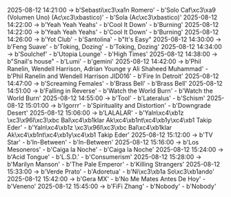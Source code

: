 2025-08-12 14:21:00 -> b'Sebasti\xc3\xa1n Romero' - b'Solo Caf\xc3\xa9 (Volumen Uno) (Ac\xc3\xbastico)' - b'Sola (Ac\xc3\xbastico)'
2025-08-12 14:22:00 -> b'Yeah Yeah Yeahs' - b'Cool It Down' - b'Burning'
2025-08-12 14:22:00 -> b'Yeah Yeah Yeahs' - b'Cool It Down' - b'Burning'
2025-08-12 14:26:00 -> b'Yot Club' - b'Santolina' - b"It's Easy"
2025-08-12 14:30:00 -> b'Feng Suave' - b'Toking, Dozing' - b'Toking, Dozing'
2025-08-12 14:34:00 -> b'Soulchef' - b'Utopia Lounge' - b'High Times'
2025-08-12 14:38:00 -> b"Snail's house" - b'Lumi' - b'gemini'
2025-08-12 14:42:00 -> b'Phil Ranelin, Wendell Harrison, Adrian Younge y Ali Shaheed Muhammad' - b'Phil Ranelin and Wendell Harrison JID016' - b'Fire In Detroit'
2025-08-12 14:47:00 -> b'Screaming Females' - b'Brass Bell' - b'Brass Bell'
2025-08-12 14:51:00 -> b'Falling in Reverse' - b'Watch the World Burn' - b'Watch the World Burn'
2025-08-12 14:55:00 -> b'Tool' - b'Lateralus' - b'Schism'
2025-08-12 15:01:00 -> b'Igorrr' - b'Spirituality and Distortion' - b'Downgrade Desert'
2025-08-12 15:06:00 -> b'LALALAR' - b'Yaln\xc4\xb1z \xc3\x96l\xc3\xbc Bal\xc4\xb1klar Ak\xc4\xb1nt\xc4\xb1y\xc4\xb1 Takip Eder' - b'Yaln\xc4\xb1z \xc3\x96l\xc3\xbc Bal\xc4\xb1klar Ak\xc4\xb1nt\xc4\xb1y\xc4\xb1 Takip Eder'
2025-08-12 15:12:00 -> b'TV Star' - b'In-Between' - b'In-Between'
2025-08-12 15:16:00 -> b'Los Mesoneros' - b'Caiga la Noche' - b'Caiga la Noche'
2025-08-12 15:24:00 -> b'Acid Tongue' - b'L.S.D.' - b'Consumerism'
2025-08-12 15:28:00 -> b'Marilyn Manson' - b'The Pale Emperor' - b'Killing Strangers'
2025-08-12 15:33:00 -> b'Verde Prato' - b'Adoretua' - b'Ni\xc3\xb1a So\xc3\xb1ando'
2025-08-12 15:42:00 -> b'Gera MX' - b'No Me Mates Antes De Hoy' - b'Veneno'
2025-08-12 15:45:00 -> b'FiFi Zhang' - b'Nobody' - b'Nobody'
